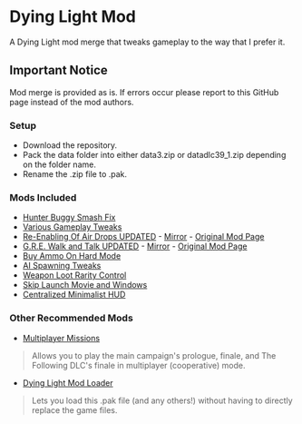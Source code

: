 # Dying Light Mod
A Dying Light mod merge that tweaks gameplay to the way that I prefer it.

## Important Notice
Mod merge is provided as is. If errors occur please report to this GitHub page instead of the mod authors.

### Setup
- Download the repository.
- Pack the data folder into either data3.zip or datadlc39_1.zip depending on the folder name.
- Rename the .zip file to .pak.

### Mods Included
- [Hunter Buggy Smash Fix](https://www.nexusmods.com/dyinglight/mods/1382)
- [Various Gameplay Tweaks](https://www.nexusmods.com/dyinglight/mods/1240)
- [Re-Enabling Of Air Drops UPDATED](https://www.mediafire.com/file/mxoja050kaewsox/Re-Enabling_Of_Air_Drops_UPDATED.rar/file) - [Mirror](https://github.com/Biblioklept/dying-light-air-drops-mod) - [Original Mod Page](https://www.nexusmods.com/dyinglight/mods/503?tab=posts)
- [G.R.E. Walk and Talk UPDATED](https://mega.nz/file/NxBXzJDC#uR032SyFwIGg8xinMktiMW3A0xIZNB3D7HUP-5UjuRE) - [Mirror](https://github.com/Biblioklept/dying-light-walk-and-talk-mod) - [Original Mod Page](https://www.nexusmods.com/dyinglight/mods/556?tab=posts)
- [Buy Ammo On Hard Mode](https://www.nexusmods.com/dyinglight/mods/1374)
- [AI Spawning Tweaks](https://www.nexusmods.com/dyinglight/mods/1116)
- [Weapon Loot Rarity Control](https://www.nexusmods.com/dyinglight/mods/430)
- [Skip Launch Movie and Windows](https://www.nexusmods.com/dyinglight/mods/1343)
- [Centralized Minimalist HUD](https://www.nexusmods.com/dyinglight/mods/1333)

### Other Recommended Mods
- [Multiplayer Missions](https://www.nexusmods.com/dyinglight/mods/1116)
> Allows you to play the main campaign's prologue, finale, and The Following DLC's finale in multiplayer (cooperative) mode.
- [Dying Light Mod Loader](https://github.com/12brendon34/DLML)
> Lets you load this .pak file (and any others!) without having to directly replace the game files.
